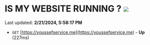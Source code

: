 # IS MY WEBSITE RUNNING ? [![](https://img.shields.io/static/v1?label=Sponsor&message=%E2%9D%A4&logo=GitHub&color=%23fe8e86)](https://github.com/sponsors/<username>)

Last updated: **2/21/2024, 5:58:17 PM**

- `GET` [https://youssefservice.me](https://youssefservice.me) - **Up** (227ms)
